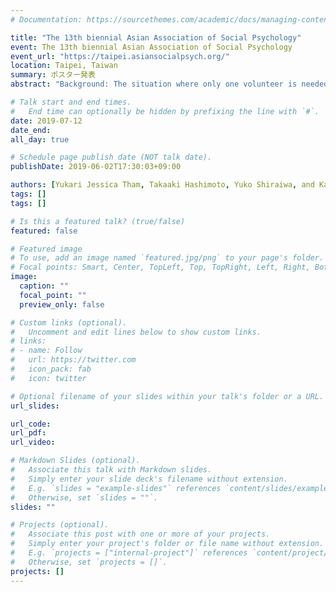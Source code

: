 ```yaml
---
# Documentation: https://sourcethemes.com/academic/docs/managing-content/

title: "The 13th biennial Asian Association of Social Psychology"
event: The 13th biennial Asian Association of Social Psychology
event_url: "https://taipei.asiansocialpsych.org/"
location: Taipei, Taiwan
summary: ポスター発表
abstract: "Background: The situation where only one volunteer is needed to provide the group benefit is known as the “volunteer’s dilemma” (Diekmann, 1985). If someone volunteers, everyone benefits, but if nobody does, everyone suffers. It is rational to be the only volunteer when nobody is likely to step forward, and to freeride when someone else is likely to volunteer. Based on studies of justice sensitivity (e.g., Schmitt et al., 2010), however, we hypothesize that people would make rather irrational decisions: When those high in self-oriented justice sensitivity (sensitivity to becoming a victim of injustice) find that nobody is going to volunteer, they would shirk because it is unfair for them to be the only one who incurs the cost of volunteering. In contrast, when those high in other-oriented justice sensitivity (sensitivity to benefiting from injustice) find that someone else is going to volunteer, they would also volunteer so as not to let the person be the only one who incurs the cost of volunteering. Method: We conducted two scenario-based experiments (Study1: n = 94, Study2: n = 93). The participants completed Justice Sensitivity Inventory (Schmitt et al., 2010), and read a scenario of the volunteer’s dilemma, which is likely to happen at a workplace. They were divided into two conditions: one (out of six) member always volunteers vs. nobody volunteers in the scenario. The participants were asked how likely they would volunteer in the situation. Results: The hypotheses were partly supported in both studies; self-oriented justice sensitivity had the negative effect and other-oriented justice sensitivity had the positive effect on people’s willingness to volunteer; however, it was regardless of condition (i.e., the number of volunteers). The present research contributes to the literature on the associations between justice sensitivity and people’s behavior, specifically prosocial and antisocial behavior, in the volunteer’s dilemma."

# Talk start and end times.
#   End time can optionally be hidden by prefixing the line with `#`.
date: 2019-07-12
date_end: 
all_day: true

# Schedule page publish date (NOT talk date).
publishDate: 2019-06-02T17:30:03+09:00

authors: [Yukari Jessica Tham, Takaaki Hashimoto, Yuko Shiraiwa, and Kaori Karasawa]
tags: []
tags: []

# Is this a featured talk? (true/false)
featured: false

# Featured image
# To use, add an image named `featured.jpg/png` to your page's folder. 
# Focal points: Smart, Center, TopLeft, Top, TopRight, Left, Right, BottomLeft, Bottom, BottomRight.
image:
  caption: ""
  focal_point: ""
  preview_only: false

# Custom links (optional).
#   Uncomment and edit lines below to show custom links.
# links:
# - name: Follow
#   url: https://twitter.com
#   icon_pack: fab
#   icon: twitter

# Optional filename of your slides within your talk's folder or a URL.
url_slides:

url_code:
url_pdf:
url_video:

# Markdown Slides (optional).
#   Associate this talk with Markdown slides.
#   Simply enter your slide deck's filename without extension.
#   E.g. `slides = "example-slides"` references `content/slides/example-slides.md`.
#   Otherwise, set `slides = ""`.
slides: ""

# Projects (optional).
#   Associate this post with one or more of your projects.
#   Simply enter your project's folder or file name without extension.
#   E.g. `projects = ["internal-project"]` references `content/project/deep-learning/index.md`.
#   Otherwise, set `projects = []`.
projects: []
---
```


